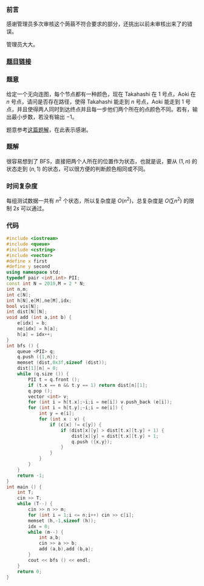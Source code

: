 ### 前言
感谢管理员多次审核这个蒟蒻不符合要求的部分，还挑出以前未审核出来了的错误。

管理员大大。
### [题目链接](https://atcoder.jp/contests/abc289/tasks/abc289_e)
### 题意
给定一个无向连图，每个节点都有一种颜色，现在 Takahashi 在 $1$ 号点，Aoki 在 $n$ 号点，请问是否存在路径，使得 Takahashi 能走到 $n$ 号点，Aoki 能走到 $1$ 号点，并且使得两人同时到达终点并且每一步他们两个所在的点颜色不同。若有，输出最小步数，若没有输出 $-1$。

题意参考[这篇题解](https://fd-chn.blog.luogu.org/atabc289e-swap-places)，在此表示感谢。
### 题解
很容易想到了 BFS，直接把两个人所在的位置作为状态，也就是说，要从 $(1,n)$ 的状态走到 $(n,1)$ 的状态，可以很方便的判断颜色相同或不同。

### 时间复杂度
每组测试数据一共有 $n^2$ 个状态，所以复杂度是 $O(n^2)$，总复杂度是 $O(\displaystyle \sum n^2)$ 的限制 $2s$ 可以通过。
### 代码
```cpp
#include <iostream>
#include <queue>
#include <cstring>
#include <vector>
#define x first
#define y second
using namespace std;
typedef pair <int,int> PII;
const int N = 2010,M = 2 * N;
int n,m;
int c[N];
int h[N],e[M],ne[M],idx;
bool vis[N];
int dist[N][N];
void add (int a,int b) {
	e[idx] = b;
	ne[idx] = h[a];
	h[a] = idx++;
}
int bfs () {
	queue <PII> q;
	q.push ({1,n});
	memset (dist,0x3f,sizeof (dist));
	dist[1][n] = 0;
	while (q.size ()) {
		PII t = q.front ();
		if (t.x == n && t.y == 1) return dist[n][1];
		q.pop ();
		vector <int> v;
		for (int i = h[t.x];~i;i = ne[i]) v.push_back (e[i]);
		for (int i = h[t.y];~i;i = ne[i]) {
			int y = e[i];
			for (int x : v) {
				if (c[x] != c[y]) {
					if (dist[x][y] > dist[t.x][t.y] + 1) {
						dist[x][y] = dist[t.x][t.y] + 1;
						q.push ({x,y});
					}
				}
			}
		}
	}
	return -1;
}
int main () {
	int T;
	cin >> T;
	while (T--) {
		cin >> n >> m;
		for (int i = 1;i <= n;i++) cin >> c[i];
		memset (h,-1,sizeof (h));
		idx = 0;
		while (m--) {
			int a,b;
			cin >> a >> b;
			add (a,b),add (b,a);
		}
		cout << bfs () << endl;
	}
    return 0;
}
```